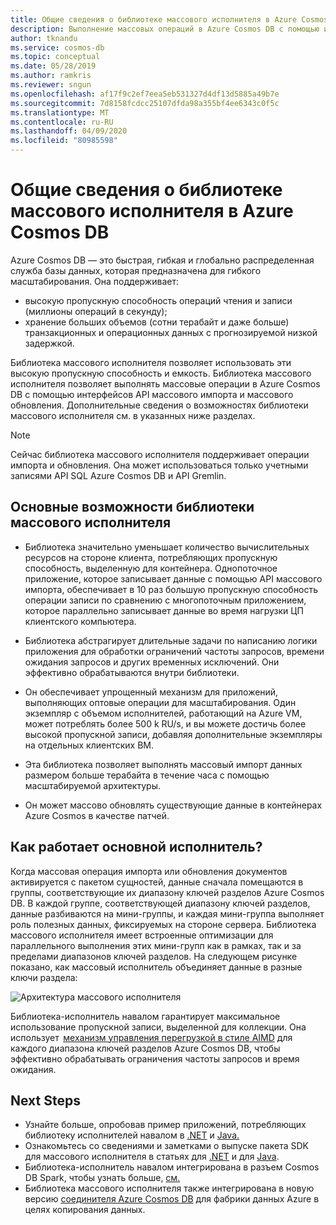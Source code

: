 ```yaml
---
title: Общие сведения о библиотеке массового исполнителя в Azure Cosmos DB
description: Выполнение массовых операций в Azure Cosmos DB с помощью интерфейсов API массового импорта и массового обновления, предоставляемых библиотекой массового исполнителя.
author: tknandu
ms.service: cosmos-db
ms.topic: conceptual
ms.date: 05/28/2019
ms.author: ramkris
ms.reviewer: sngun
ms.openlocfilehash: af17f9c2ef7eea5eb531327d4df13d5885a49b7e
ms.sourcegitcommit: 7d8158fcdcc25107dfda98a355bf4ee6343c0f5c
ms.translationtype: MT
ms.contentlocale: ru-RU
ms.lasthandoff: 04/09/2020
ms.locfileid: "80985598"
---
```

# <a name="azure-cosmos-db-bulk-executor-library-overview"></a>Общие сведения о библиотеке массового исполнителя в Azure Cosmos DB
 
Azure Cosmos DB — это быстрая, гибкая и глобально распределенная служба базы данных, которая предназначена для гибкого масштабирования. Она поддерживает: 

* высокую пропускную способность операций чтения и записи (миллионы операций в секунду);  
* хранение больших объемов (сотни терабайт и даже больше) транзакционных и операционных данных с прогнозируемой низкой задержкой.  

Библиотека массового исполнителя позволяет использовать эти высокую пропускную способность и емкость. Библиотека массового исполнителя позволяет выполнять массовые операции в Azure Cosmos DB с помощью интерфейсов API массового импорта и массового обновления. Дополнительные сведения о возможностях библиотеки массового исполнителя см. в указанных ниже разделах. 

> [!NOTE] 
> Сейчас библиотека массового исполнителя поддерживает операции импорта и обновления. Она может использоваться только учетными записями API SQL Azure Cosmos DB и API Gremlin.
 
## <a name="key-features-of-the-bulk-executor-library"></a>Основные возможности библиотеки массового исполнителя  
 
* Библиотека значительно уменьшает количество вычислительных ресурсов на стороне клиента, потребляющих пропускную способность, выделенную для контейнера. Однопоточное приложение, которое записывает данные с помощью API массового импорта, обеспечивает в 10 раз большую пропускную способность операции записи по сравнению с многопоточным приложением, которое параллельно записывает данные во время нагрузки ЦП клиентского компьютера.  

* Библиотека абстрагирует длительные задачи по написанию логики приложения для обработки ограничений частоты запросов, времени ожидания запросов и других временных исключений. Они эффективно обрабатываются внутри библиотеки.  

* Он обеспечивает упрощенный механизм для приложений, выполняющих оптовые операции для масштабирования. Один экземпляр с объемом исполнителей, работающий на Azure VM, может потреблять более 500 k RU/s, и вы можете достичь более высокой пропускной записи, добавляя дополнительные экземпляры на отдельных клиентских ВМ.  
 
* Эта библиотека позволяет выполнять массовый импорт данных размером больше терабайта в течение часа с помощью масштабируемой архитектуры.  

* Он может массово обновлять существующие данные в контейнерах Azure Cosmos в качестве патчей. 
 
## <a name="how-does-the-bulk-executor-operate"></a>Как работает основной исполнитель? 

Когда массовая операция импорта или обновления документов активируется с пакетом сущностей, данные сначала помещаются в группы, соответствующие их диапазону ключей разделов Azure Cosmos DB. В каждой группе, соответствующей диапазону ключей разделов, данные разбиваются на мини-группы, и каждая мини-группа выполняет роль полезных данных, фиксируемых на стороне сервера. Библиотека массового исполнителя имеет встроенные оптимизации для параллельного выполнения этих мини-групп как в рамках, так и за пределами диапазонов ключей разделов. На следующем рисунке показано, как массовый исполнитель объединяет данные в разные ключи раздела:  

![Архитектура массового исполнителя](./media/bulk-executor-overview/bulk-executor-architecture.png)

Библиотека-исполнитель навалом гарантирует максимальное использование пропускной записи, выделенной для коллекции. Она использует  [механизм управления перегрузкой в стиле AIMD](https://tools.ietf.org/html/rfc5681) для каждого диапазона ключей разделов Azure Cosmos DB, чтобы эффективно обрабатывать ограничения частоты запросов и время ожидания. 

## <a name="next-steps"></a>Next Steps 
  
* Узнайте больше, опробовав пример приложений, потребляющих библиотеку исполнителей навалом в [.NET](bulk-executor-dot-net.md) и [Java.](bulk-executor-java.md)  
* Ознакомьтесь со сведениями и заметками о выпуске пакета SDK для массового исполнителя в статьях для [.NET](sql-api-sdk-bulk-executor-dot-net.md) и для [Java](sql-api-sdk-bulk-executor-java.md).
* Библиотека-исполнитель навалом интегрирована в разъем Cosmos DB Spark, чтобы узнать больше, [см.](spark-connector.md)  
* Библиотека массового исполнителя также интегрирована в новую версию [соединителя Azure Cosmos DB](../data-factory/connector-azure-cosmos-db.md) для фабрики данных Azure в целях копирования данных.

